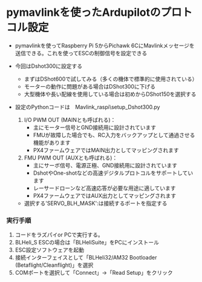 # pymavlinkを使ったArdupilotのプロトコル設定

- pymavlinkを使ってRaspberry Pi 5からPichawk 6CにMavlinkメッセージを送信できる。これを使ってESCの制御信号を設定できる
- 今回はDshot300に設定する
  - まずはDShot600で試してみる（多くの機体で標準的に使用されている）
  - モーターの動作に問題がある場合はDShot300に下げる
  - 大型機体や長い配線を使用している場合は初めからDShot150を選択する
  
- 設定のPythonコードは　Mavlink_raspi\setup_Dshot300.py

    1. I/O PWM OUT (MAINとも呼ばれる)：
        - 主にモーター信号とGND接続用に設計されています
        - FMUが故障した場合でも、RC入力をバックアップとして通過させる機能があります
        - PX4ファームウェアではMAIN出力としてマッピングされます
    2. FMU PWM OUT (AUXとも呼ばれる)：
        - 主にサーボ信号、電源正極、GND接続用に設計されています
        - DshotやOne-shotなどの高速デジタルプロトコルをサポートしています
        - レーサードローンなど高速応答が必要な用途に適しています
        - PX4ファームウェアではAUX出力としてマッピングされます


  - 選択する'SERVO_BLH_MASK':は接続するポートを指定する
  
### 実行手順
1. コードをラズパイor PCで実行する。
2. BLHeli_S ESCの場合は「BLHeliSuite」をPCにインストール
3. ESC設定ソフトウェアを起動
4. 接続インターフェイスとして「BLHeli32/AM32 Bootloader (Betaflight/Cleanflight)」を選択
5. COMポートを選択して「Connect」→「Read Setup」をクリック

